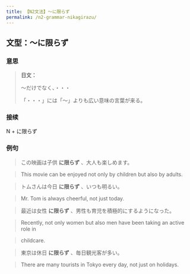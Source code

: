 ```yaml
---
title: 【N2文法】〜に限らず
permalink: /n2-grammar-nikagirazu/
---
```


## 文型：〜に限らず

### 意思

> **日文：**
> 
> ～だけでなく、・・・
> 
> 「・・・」には「～」よりも広い意味の言葉が来る。


### 接续

N + に限らず

### 例句

> この映画は子供 **に限らず** 、大人も楽しめます。

> This movie can be enjoyed not only by children but also by adults.

> トムさんは今日 **に限らず** 、いつも明るい。

> Mr. Tom is always cheerful, not just today.

> 最近は女性 **に限らず** 、男性も育児を積極的にするようになった。

> Recently, not only women but also men have been taking an active role in

> childcare.

> 東京は休日 **に限らず** 、毎日観光客が多い。

> There are many tourists in Tokyo every day, not just on holidays.

